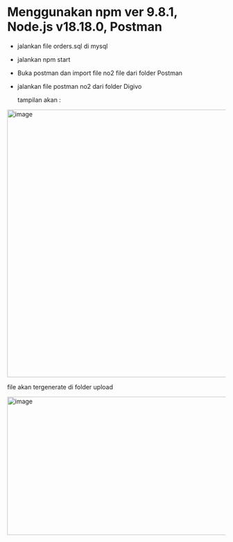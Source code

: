 # Menggunakan npm ver 9.8.1, Node.js v18.18.0, Postman

- jalankan file orders.sql di mysql

- jalankan npm start

- Buka postman dan import file no2 file dari folder Postman

- jalankan file postman no2 dari folder Digivo

  tampilan akan :

<img width="1094" height="617" alt="image" src="https://github.com/user-attachments/assets/a6a8a8db-66c0-4fb2-a422-a2f2cd03e038" />

  file akan tergenerate di folder upload 

<img width="1017" height="319" alt="image" src="https://github.com/user-attachments/assets/d951471f-94e2-473c-95a3-319ce8032ae2" />